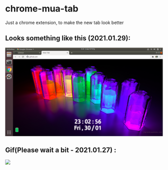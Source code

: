 # chrome-mua-tab
Just a chrome extension, to make the new tab look better

## Looks something like this (2021.01.29):
![](https://raw.githubusercontent.com/maifeeulasad/chrome-mua-tab/gh-pages/snaps/Screenshot%20from%202021-01-29%2023-02-57.png)
## Gif(Please wait a bit - 2021.01.27) : 
![](https://github.com/maifeeulasad/chrome-mua-tab/blob/gh-pages/snaps/chrome_mua_tab.gif)
